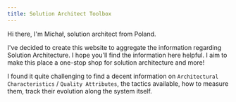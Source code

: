 ```yaml
---
title: Solution Architect Toolbox
---
```


Hi there, I'm Michał, solution architect from Poland.

I've decided to create this website to aggregate the information regarding Solution Architecture.
I hope you'll find the information here helpful. I aim to make this place a one-stop shop for solution architecture and more!

I found it quite challenging to find a decent information on `Architectural Characteristics` / `Quality Attributes`, the tactics available, how to measure them, track their evolution along the system itself.

